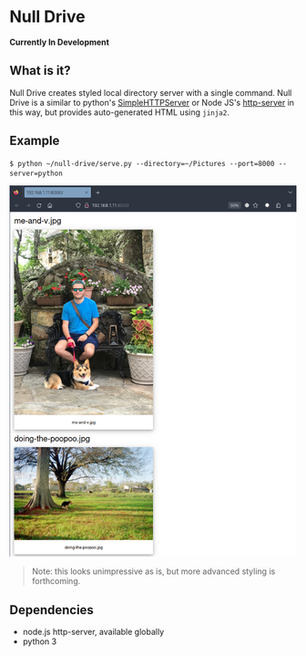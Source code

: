 # Null Drive

**Currently In Development**

## What is it? 

Null Drive creates styled local directory server with a single command. Null Drive is a similar to python's [SimpleHTTPServer](https://docs.python.org/2/library/simplehttpserver.html) or Node JS's [http-server](https://github.com/http-party/http-server) in this way, but provides auto-generated HTML using `jinja2`. 

## Example

`$ python ~/null-drive/serve.py --directory=~/Pictures --port=8000 --server=python`

![null drive serving ~/Files](images/example-new.png)

> Note: this looks unimpressive as is, but more advanced styling is forthcoming. 

## Dependencies 

- node.js http-server, available globally 
- python 3
